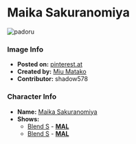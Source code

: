 # Maika Sakuranomiya

![padoru](https://raw.githubusercontent.com/shadow578/Padoru-Padoru/master/Padoru/blends-maika.png "Maika Sakuranomiya")

### Image Info
* **Posted on:**     [pinterest.at](https://www.pinterest.at/pin/411094272234710107/)
* **Created by:**    [Miu Matako](https://github.com/shadow578/Padoru-Padoru/blob/master/table-of-contents/creators/MiuMatako.md)
* **Contributor:**   shadow578

### Character Info
* **Name:**   [Maika Sakuranomiya](https://myanimelist.net/character/152126)
* **Shows:**
  * [Blend S](https://github.com/shadow578/Padoru-Padoru/blob/master/table-of-contents/shows/BlendS.md) - [__MAL__](https://myanimelist.net/anime/34618/Blend_S)
  * [Blend S](https://github.com/shadow578/Padoru-Padoru/blob/master/table-of-contents/shows/BlendS.md) - [__MAL__](https://myanimelist.net/manga/86330/Blend_S)


